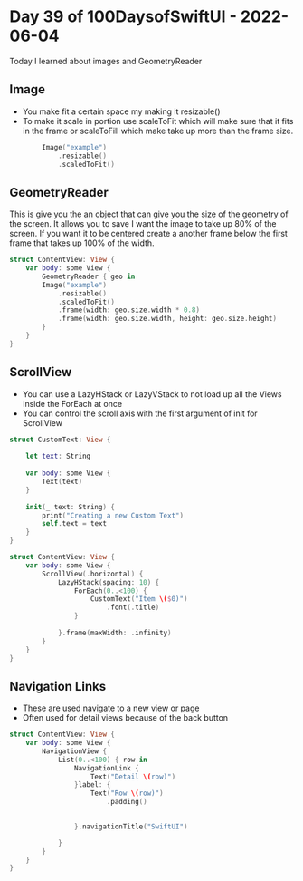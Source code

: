 # Day 39 of 100DaysofSwiftUI - 2022-06-04

Today I learned about images and GeometryReader


## Image

- You make fit a certain space my making it resizable()
- To make it scale in portion use scaleToFit which will make sure that it fits in the frame or scaleToFill which make take up more than the frame size.

```swift
        Image("example")
            .resizable()
            .scaledToFit()

```

## GeometryReader

This is give you the an object that can give you the size of the geometry of the screen.  It allows you to save I want the image to take up 80% of the screen.  If you want it to be centered create a another frame below the first frame that takes up 100% of the width.

```swift
struct ContentView: View {
    var body: some View {
        GeometryReader { geo in
        Image("example")
            .resizable()
            .scaledToFit()
            .frame(width: geo.size.width * 0.8)
            .frame(width: geo.size.width, height: geo.size.height)
        }
    }
}
```

## ScrollView

- You can use a LazyHStack or LazyVStack to not load up all the Views inside the ForEach at once
- You can control the scroll axis with the first argument of init for ScrollView

```swift
struct CustomText: View {
    
    let text: String
    
    var body: some View {
        Text(text)
    }
    
    init(_ text: String) {
        print("Creating a new Custom Text")
        self.text = text
    }
}

struct ContentView: View {
    var body: some View {
        ScrollView(.horizontal) {
            LazyHStack(spacing: 10) {
                ForEach(0..<100) {
                    CustomText("Item \($0)")
                        .font(.title)
                }
                
            }.frame(maxWidth: .infinity)
        }
    }
}
```

## Navigation Links

- These are used navigate to a new view or page
- Often used for detail views because of the back button

```swift
struct ContentView: View {
    var body: some View {
        NavigationView {
            List(0..<100) { row in
                NavigationLink {
                    Text("Detail \(row)")
                }label: {
                    Text("Row \(row)")
                        .padding()
                        

                }.navigationTitle("SwiftUI")

            }
        }
    }
}
```
